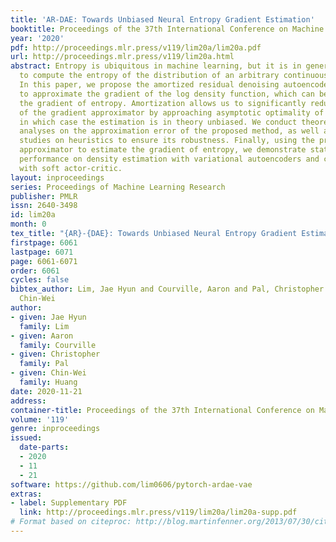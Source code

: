 ```yaml
---
title: 'AR-DAE: Towards Unbiased Neural Entropy Gradient Estimation'
booktitle: Proceedings of the 37th International Conference on Machine Learning
year: '2020'
pdf: http://proceedings.mlr.press/v119/lim20a/lim20a.pdf
url: http://proceedings.mlr.press/v119/lim20a.html
abstract: Entropy is ubiquitous in machine learning, but it is in general intractable
  to compute the entropy of the distribution of an arbitrary continuous random variable.
  In this paper, we propose the amortized residual denoising autoencoder (AR-DAE)
  to approximate the gradient of the log density function, which can be used to estimate
  the gradient of entropy. Amortization allows us to significantly reduce the error
  of the gradient approximator by approaching asymptotic optimality of a regular DAE,
  in which case the estimation is in theory unbiased. We conduct theoretical and experimental
  analyses on the approximation error of the proposed method, as well as extensive
  studies on heuristics to ensure its robustness. Finally, using the proposed gradient
  approximator to estimate the gradient of entropy, we demonstrate state-of-the-art
  performance on density estimation with variational autoencoders and continuous control
  with soft actor-critic.
layout: inproceedings
series: Proceedings of Machine Learning Research
publisher: PMLR
issn: 2640-3498
id: lim20a
month: 0
tex_title: "{AR}-{DAE}: Towards Unbiased Neural Entropy Gradient Estimation"
firstpage: 6061
lastpage: 6071
page: 6061-6071
order: 6061
cycles: false
bibtex_author: Lim, Jae Hyun and Courville, Aaron and Pal, Christopher and Huang,
  Chin-Wei
author:
- given: Jae Hyun
  family: Lim
- given: Aaron
  family: Courville
- given: Christopher
  family: Pal
- given: Chin-Wei
  family: Huang
date: 2020-11-21
address: 
container-title: Proceedings of the 37th International Conference on Machine Learning
volume: '119'
genre: inproceedings
issued:
  date-parts:
  - 2020
  - 11
  - 21
software: https://github.com/lim0606/pytorch-ardae-vae
extras:
- label: Supplementary PDF
  link: http://proceedings.mlr.press/v119/lim20a/lim20a-supp.pdf
# Format based on citeproc: http://blog.martinfenner.org/2013/07/30/citeproc-yaml-for-bibliographies/
---
```

